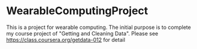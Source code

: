 # WearableComputingProject
This is a project for wearable computing. The initial purpose is to complete my course project of "Getting and Cleaning Data". Please see  https://class.coursera.org/getdata-012  for detail
